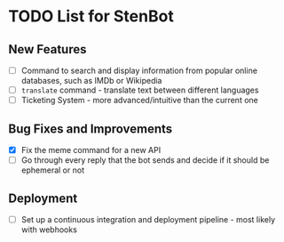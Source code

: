 # TODO List for StenBot

## New Features
- [ ] Command to search and display information from popular online databases, such as IMDb or Wikipedia
- [ ] `translate` command - translate text between different languages
- [ ] Ticketing System - more advanced/intuitive than the current one

## Bug Fixes and Improvements
- [X] Fix the meme command for a new API
- [ ] Go through every reply that the bot sends and decide if it should be ephemeral or not

## Deployment
- [ ] Set up a continuous integration and deployment pipeline - most likely with webhooks